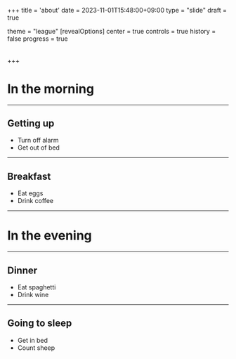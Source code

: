 +++
title = 'about'
date = 2023-11-01T15:48:00+09:00
type = "slide"
draft = true

theme = "league"
[revealOptions]
  center = true
  controls = true
  history = false
  progress = true
###### <!--transition = concave-->
+++

# In the morning

___

## Getting up

- Turn off alarm
- Get out of bed

___

## Breakfast

- Eat eggs
- Drink coffee

---

# In the evening

___

## Dinner

- Eat spaghetti
- Drink wine

___

## Going to sleep

- Get in bed
- Count sheep